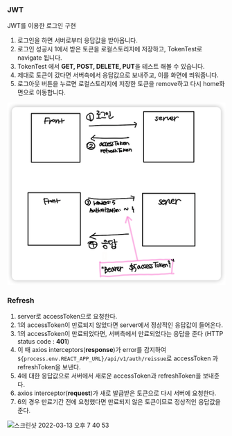 ### JWT

JWT를 이용한 로그인 구현

1. 로그인을 하면 서버로부터 응답값을 받아옵니다.
2. 로그인 성공시 1에서 받은 토큰을 로컬스토리지에 저장하고, TokenTest로 navigate 됩니다.
3. TokenTest 에서 **GET, POST, DELETE, PUT**을 테스트 해볼 수 있습니다.
4. 제대로 토큰이 갔다면 서버측에서 응답값으로 보내주고, 이를 화면에 띄워줍니다.
5. 로그아웃 버튼을 누르면 로컬스토리지에 저장한 토큰을 remove하고 다시 home화면으로 이동합니다.

![](/images/2022-03-13-21-54-24.png)

### Refresh

1. server로 accessToken으로 요청한다.
2. 1의 accessToken이 만료되지 않았다면 server에서 정상적인 응답값이 들어온다.
3. 1의 accessToken이 만료되었다면, 서버측에서 만료되었다는 응답을 준다 (HTTP status code : **401**)
4. 이 때 axios interceptors(**response**)가 error를 감지하여 `${process.env.REACT_APP_URL}/api/v1/auth/reissue`로 accessToken 과 refreshToken을 보낸다.
5. 4에 대한 응답값으로 서버에서 새로운 accessToken과 refreshToken을 보내준다.
6. axios interceptor(**request**)가 새로 발급받은 토큰으로 다시 서버에 요청한다.
7. 6의 경우 만료기간 전에 요청했다면 만료되지 않은 토큰이므로 정상적인 응답값을 준다.

<img width="705" alt="스크린샷 2022-03-13 오후 7 40 53" src="https://user-images.githubusercontent.com/72402747/158057226-75ad9c8a-6d4b-4cc6-8ff8-0ceb857f41f0.png">
